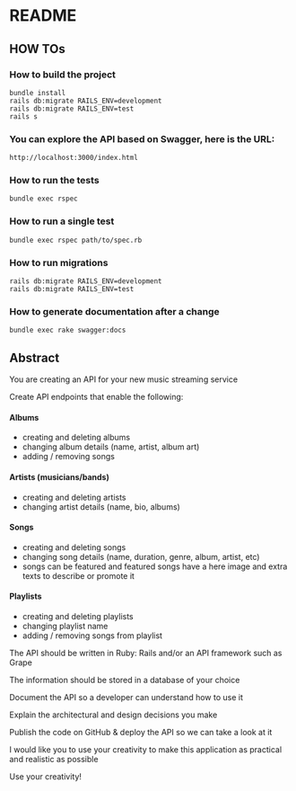 # README

## HOW TOs

### How to build the project
```
bundle install
rails db:migrate RAILS_ENV=development
rails db:migrate RAILS_ENV=test
rails s
```

### You can explore the API based on Swagger, here is the URL:
```
http://localhost:3000/index.html
```

### How to run the tests
```
bundle exec rspec
```

### How to run a single test
```
bundle exec rspec path/to/spec.rb
```

### How to run migrations
```
rails db:migrate RAILS_ENV=development
rails db:migrate RAILS_ENV=test
```

### How to generate documentation after a change
```
bundle exec rake swagger:docs
```

## Abstract

You are creating an API for your new music streaming service

Create API endpoints that enable the following:

#### Albums
- creating and deleting albums
- changing album details (name, artist, album art)
- adding / removing songs

#### Artists (musicians/bands)
- creating and deleting artists
- changing artist details (name, bio, albums)

#### Songs
- creating and deleting songs
- changing song details (name, duration, genre, album, artist, etc)
- songs can be featured and featured songs have a here image and extra texts to describe or promote it

#### Playlists
- creating and deleting playlists
- changing playlist name
- adding / removing songs from playlist

The API should be written in Ruby: Rails and/or an API framework such as Grape

The information should be stored in a database of your choice

Document the API so a developer can understand how to use it

Explain the architectural and design decisions you make

Publish the code on GitHub & deploy the API so we can take a look at it

I would like you to use your creativity to make this application as practical and realistic as possible

Use your creativity!